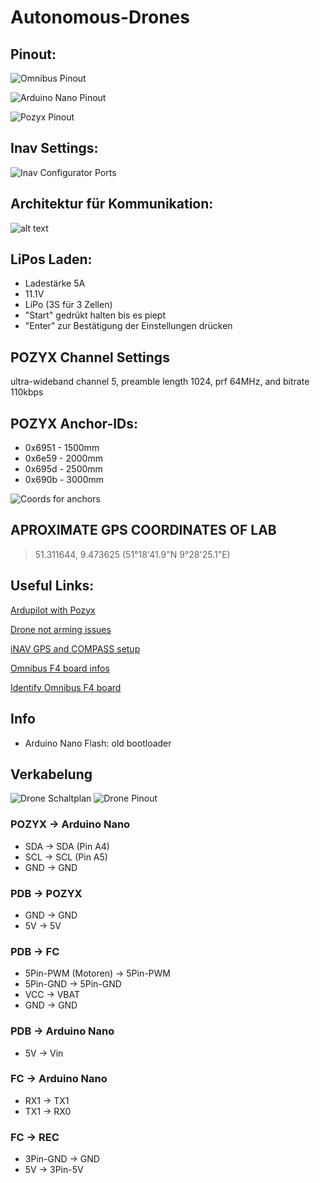 # Autonomous-Drones
## Pinout:
![Omnibus Pinout](https://github.com/Romplex/autonomous-drones/raw/master/omnibus-f4-v3-pinout.jpg "Omnibus Pinout")

![Arduino Nano Pinout](https://github.com/Romplex/autonomous-drones/raw/master/arduino-nano-pinout.png "Arduino Nano Pinout")

![Pozyx Pinout](https://www.pozyx.io/web/image/4563/tag_pinout.jpg "Pozyx Pinout")

## Inav Settings:
![Inav Configurator Ports](./Ports_settings.png "Inav ports")

## Architektur für Kommunikation:
![alt text](./docs/kommunikation.png "Logo Title Text 1")

## LiPos Laden:
* Ladestärke 5A 
* 11.1V 
* LiPo (3S für 3 Zellen) 
* "Start" gedrükt halten bis es piept
* "Enter" zur Bestätigung der Einstellungen drücken

## POZYX Channel Settings
ultra-wideband channel 5, preamble length 1024, prf 64MHz, and bitrate 110kbps

## POZYX Anchor-IDs:
* 0x6951 - 1500mm
* 0x6e59 - 2000mm
* 0x695d - 2500mm
* 0x690b - 3000mm

![Coords for anchors](./docs/POZYX_System_Lab.png)

## APROXIMATE GPS COORDINATES OF LAB
> 51.311644, 9.473625 (51°18'41.9"N 9°28'25.1"E)

## Useful Links:

[Ardupilot with Pozyx](http://ardupilot.org/copter/docs/common-pozyx.html)

[Drone not arming issues](https://github.com/iNavFlight/inav/wiki/%22Something%22-is-disabled----Reasons)

[iNAV GPS and COMPASS setup](https://github.com/iNavFlight/inav/wiki/GPS--and-Compass-setup)

[Omnibus F4 board infos](https://github.com/iNavFlight/inav/blob/master/docs/Board%20-%20Omnibus%20F4.md)

[Identify Omnibus F4 board](https://www.dronetrest.com/t/how-to-identify-what-omnibus-f4-board-you-have/4735)

## Info
* Arduino Nano Flash: old bootloader

## Verkabelung
![Drone Schaltplan](Drone_Schaltplan.png "Drone Schaltplan")
![Drone Pinout](drone-pinout.png "Drone Pinout")

### POZYX -> Arduino Nano
* SDA -> SDA (Pin A4)
* SCL -> SCL (Pin A5)
* GND -> GND

### PDB -> POZYX 
* GND -> GND
* 5V -> 5V

### PDB -> FC
* 5Pin-PWM (Motoren) -> 5Pin-PWM
* 5Pin-GND -> 5Pin-GND
* VCC -> VBAT
* GND -> GND

### PDB -> Arduino Nano
* 5V -> Vin

### FC -> Arduino Nano
* RX1 -> TX1
* TX1 -> RX0

### FC -> REC
* 3Pin-GND -> GND
* 5V -> 3Pin-5V



